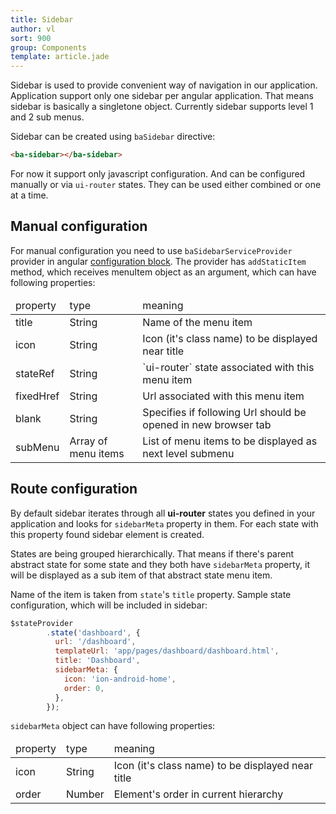 ```yaml
---
title: Sidebar
author: vl
sort: 900
group: Components
template: article.jade
---
```


Sidebar is used to provide convenient way of navigation in our application. 
Application support only one sidebar per angular application. 
That means sidebar is basically a singletone object.
Currently sidebar supports level 1 and 2 sub menus.
 
Sidebar can be created using `baSidebar` directive:
```html
<ba-sidebar></ba-sidebar>
```


For now it support only javascript configuration. And can be configured manually or via `ui-router` states.
They can be used either combined or one at a time.


## Manual configuration

For manual configuration you need to use `baSidebarServiceProvider` provider in angular [configuration block](https://docs.angularjs.org/guide/module#configuration-blocks).
The provider has `addStaticItem` method, which receives menuItem object as an argument, which can have following properties:

<table>
<thead>
<tr>
<td>property</td>
<td>type</td>
<td>meaning</td>
</tr>
</thead>
<tbody>

<tr>
<td>title</td>
<td>String</td>
<td>Name of the menu item</td>
</tr>

<tr>
<td>icon</td>
<td>String</td>
<td>Icon (it's class name) to be displayed near title</td>
</tr>

<tr>
<td>stateRef</td>
<td>String</td>
<td>`ui-router` state associated with this menu item</td>
</tr>

<tr>
<td>fixedHref</td>
<td>String</td>
<td>Url associated with this menu item</td>
</tr>

<tr>
<td>blank</td>
<td>String</td>
<td>Specifies if following Url should be opened in new browser tab</td>
</tr>

<tr>
<td>subMenu</td>
<td>Array of menu items</td>
<td>List of menu items to be displayed as next level submenu</td>
</tr>

</tbody>
</table>

## Route configuration

By default sidebar iterates through all **ui-router** states you defined in your application and looks for `sidebarMeta` property in them.
For each state with this property found sidebar element is created. 

States are being grouped hierarchically. 
That means if there's parent abstract state for some state and they both have `sidebarMeta` property, it will be displayed as a sub item of that abstract state menu item.  

Name of the item is taken from `state`'s `title` property. Sample state configuration, which will be included in sidebar:
```javascript
$stateProvider
        .state('dashboard', {
          url: '/dashboard',
          templateUrl: 'app/pages/dashboard/dashboard.html',
          title: 'Dashboard',
          sidebarMeta: {
            icon: 'ion-android-home',
            order: 0,
          },
        });
```

`sidebarMeta` object can have following properties:

<table>
<thead>
<tr>
<td>property</td>
<td>type</td>
<td>meaning</td>
</tr>
</thead>
<tbody>

<tr>
<td>icon</td>
<td>String</td>
<td>Icon (it's class name) to be displayed near title</td>
</tr>

<tr>
<td>order</td>
<td>Number</td>
<td>Element's order in current hierarchy</td>
</tr>

</tbody>
</table>